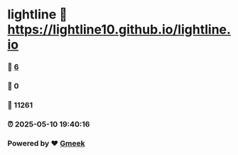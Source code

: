 # lightline :link: https://lightline10.github.io/lightline.io 
### :page_facing_up: [6](https://lightline10.github.io/lightline.io/tag.html) 
### :speech_balloon: 0 
### :hibiscus: 11261 
### :alarm_clock: 2025-05-10 19:40:16 
### Powered by :heart: [Gmeek](https://github.com/Meekdai/Gmeek)
